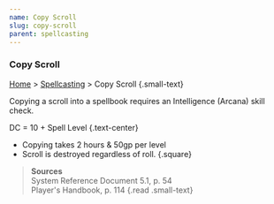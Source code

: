 ```yaml
---
name: Copy Scroll
slug: copy-scroll
parent: spellcasting
---
```

### Copy Scroll
[Home](dm-operations-center) > [Spellcasting](spellcasting) > Copy Scroll {.small-text}

Copying a scroll into a spellbook requires an Intelligence (Arcana) skill check.

 DC = 10 + Spell Level {.text-center}
 
- Copying takes 2 hours & 50gp per level
- Scroll is destroyed regardless of roll.
{.square}

> **Sources** <br/>
> System Reference Document 5.1, p. 54<br/>
> Player's Handbook, p. 114
{.read .small-text}
